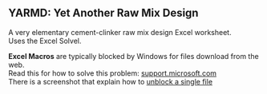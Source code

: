 ## YARMD: Yet Another Raw Mix Design
    
A very elementary cement-clinker raw mix design Excel worksheet.   
Uses the Excel Solvel.

**Excel Macros** are typically blocked by Windows for files download from the web.     
Read this for how to solve this problem:
[support.microsoft.com](https://support.microsoft.com/en-us/topic/a-potentially-dangerous-macro-has-been-blocked-0952faa0-37e7-4316-b61d-5b5ed6024216)    
There is a screenshot that explain how to [unblock a single file](https://support.content.office.net/en-us/media/de24aafb-6e34-4bb8-ae86-bca58d50e120.png)
